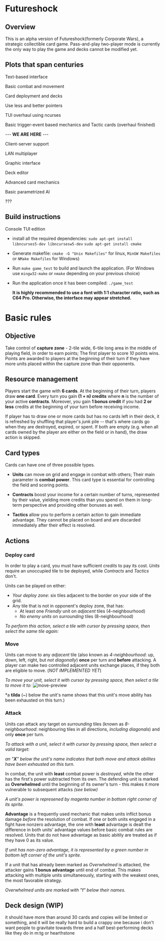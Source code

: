 # Futureshock

## Overview

This is an alpha version of Futureshock(formerly Corporate Wars), a strategic collectible card game.
Pass-and-play two-player mode is currently the only way to play the game and decks cannot be modified yet.

## Plots that span centuries
Text-based interface

Basic combat and movement

Card deployment and decks

Use less and better pointers

TUI overhaul using ncurses

Basic trigger-event based mechanics and Tactic cards (overhaul finished)

--- **WE ARE HERE** --- 

Client-server support

LAN multiplayer

Graphic interface

Deck editor

Advanced card mechanics

Basic parametrized AI

???

## Build instructions

Console TUI edition
- install all the required dependencies:
  ```sudo apt-get install libncurses5-dev libncursesw5-dev```
  ```sudo apt-get install cmake```
- Generate makefile: ```cmake -G "Unix Makefiles"``` for linux, ```MinGW Makefiles``` or ```NMake Makefiles``` for Windows)
- Run ```make game_test``` to build and launch the application. (For Windows use ```mingw32-make``` or ```nmake``` depending on your previous choice)
- Run the application once it has been compiled: ```./game_test```

  **It is highly recommended to use a font with 1:1 character ratio, such as C64 Pro. Otherwise, the interface may appear stretched.**

# Basic rules
## Objective
Take control of **capture zone** - 2-tile wide, 6-tile long area in the middle of playing field, in order to earn points; The first player to score *10* points wins.
Points are awarded to players at the beginning of their turn if they have more units placed within the capture zone than their opponents.

## Resource management
Players start the game with **6 cards**. At the beginning of their turn, players draw **one card**.
Every turn you gain **(1 + n) credits** where **n** is the number of your active **contracts**. Moreover, you gain **1 bonus credit** if you had **2 or less** credits at the beginning of your turn before receiving income.

If player has to draw one or more cards but has no cards left in their deck, it is refreshed by shuffling that player's *junk* pile -- that's where cards go when they are destroyed, expired, or spent. If both are empty (e.g. when all cards owned by the player are either on the field or in hand), the draw action is skipped.

## Card types
Cards can have one of three possible types. 

- **Units** can move on grid and engage in combat with others; Their main parameter is **combat power**. This card type is essential for controlling the field and scoring points.

- **Contracts** boost your income for a certain number of turns, represented by their value, yielding more credits than you spend on them in long-term perspective and providing other bonuses as well.

- **Tactics** allow you to perform a certain action to gain immediate advantage. They cannot be placed on board and are discarded immediately after their effect is resolved.

## Actions
### Deploy card
In order to play a card, you must have sufficient *credits* to pay its cost. *Units* require an unoccupied tile to be deployed, while *Contracts* and *Tactics* don't.

Units can be played on either:
- *Your deploy zone*: six tiles adjacent to the border on your side of the grid.
- Any tile that is not in opponent's deploy zone, that has:
  - At least one *Friendly* unit on *adjacent* tiles (4-neighbourhood)
  - *No enemy units* on *surrounding* tiles (8-neighbourhood)
 
*To perform this action, select a tile with cursor by pressing space, then select the same tile again:*


### Move
Units can move to any *adjacent* tile (also known as *4-neighbourhood*: up, down, left, right, but *not diagonally*) **once** per turn and **before** attacking.
A player can make two controlled adjacent units exchange places, if they both are eligible to move. (*NOT IMPLEMENTED YET*)

*To move your unit, select it with cursor by pressing space, then select a tile to move it to:*
![move-preview](https://github.com/user-attachments/assets/10913a76-8b5f-4ac4-b978-028dde4e8de0)


*a **tilda** (~) below the unit's name shows that this unit's move ability has been exhausted on this turn.)

### Attack
Units can attack any target on *surrounding* tiles (known as *8-neighbourhood*: neighbouring tiles in all directions, *including diagonals*) and only **once** per turn.

*To attack with a unit, select it with cursor by pressing space, then select a valid target:*

*an "**X**" below the unit's name indicates that both move and attack abilites have been exhausted on this turn.*

In combat, the unit with **least** combat power is *destroyed*, while the other has the first's power subtracted from its own. The defending unit is marked as **Overwhelmed** until the beginning of its owner's turn - this makes it more vulnerable to subsequent attacks *(see below)*

*A unit's power is represened by magenta number in bottom right corner of its sprite.*

**Advantage** is a frequently used mechanic that makes units inflict bonus damage *before* the resolution of combat. If one or both units engaged in a fight have nonzero advantage, the one with **least** advantage is dealt the difference in both units' advantage values before basic combat rules are resolved. Units that do not have advantage as basic abitily are treated as if they have 0 as its value.

*If unit has non-zero advantage, it is represented by a green number in bottom left corner of the unit's sprite.*

If a unit that has already been marked as *Overwhelmed* is attacked, the attacker gains **1 bonus advantage** until end of combat. This makes attacking with multiple units simultaneously, starting with the weakest ones, the most favorable strategy.

*Overwhelmed units are marked with "**!**" below their names.*

## Deck design (WIP)

it should have more than around 30 cards and copies will be limited or something, and it will be really hard to build a crappy one because i don't want people to gravitate towards three and a half best-performing decks like they do in m:tg or hearthstone
